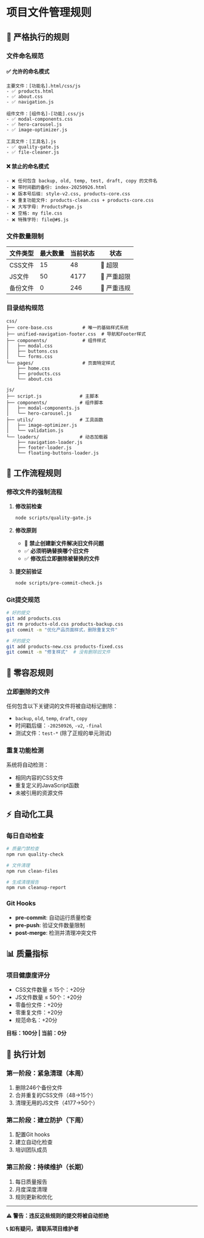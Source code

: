 # 项目文件管理规则

## 🚨 **严格执行的规则**

### **文件命名规范**

#### ✅ **允许的命名模式**
```
主要文件：[功能名].html/css/js
- ✅ products.html
- ✅ about.css
- ✅ navigation.js

组件文件：[组件名]-[功能].css/js
- ✅ modal-components.css
- ✅ hero-carousel.js
- ✅ image-optimizer.js

工具文件：[工具名].js
- ✅ quality-gate.js
- ✅ file-cleaner.js
```

#### ❌ **禁止的命名模式**
```
- ❌ 任何包含 backup, old, temp, test, draft, copy 的文件名
- ❌ 带时间戳的备份: index-20250926.html
- ❌ 版本号后缀: style-v2.css, products-core.css
- ❌ 重复功能文件: products-clean.css + products-core.css
- ❌ 大写字母: ProductsPage.js
- ❌ 空格: my file.css
- ❌ 特殊字符: file@#$.js
```

### **文件数量限制**

| 文件类型 | 最大数量 | 当前状态 | 状态 |
|---------|---------|----------|------|
| CSS文件  | 15      | 48       | 🔴 超限 |
| JS文件   | 50      | 4177     | 🔴 严重超限 |
| 备份文件 | 0       | 246      | 🔴 严重违规 |

### **目录结构规范**

```
css/
├── core-base.css           # 唯一的基础样式系统
├── unified-navigation-footer.css  # 导航和Footer样式
├── components/             # 组件样式
│   ├── modal.css
│   ├── buttons.css
│   └── forms.css
└── pages/                  # 页面特定样式
    ├── home.css
    ├── products.css
    └── about.css

js/
├── script.js              # 主脚本
├── components/            # 组件脚本
│   ├── modal-components.js
│   └── hero-carousel.js
├── utils/                 # 工具函数
│   ├── image-optimizer.js
│   └── validation.js
└── loaders/               # 动态加载器
    ├── navigation-loader.js
    ├── footer-loader.js
    └── floating-buttons-loader.js
```

## 🔧 **工作流程规则**

### **修改文件的强制流程**

1. **修改前检查**
   ```bash
   node scripts/quality-gate.js
   ```

2. **修改原则**
   - 🔴 **禁止创建新文件解决旧文件问题**
   - ✅ **必须明确替换哪个旧文件**
   - ✅ **修改后立即删除被替换的文件**

3. **提交前验证**
   ```bash
   node scripts/pre-commit-check.js
   ```

### **Git提交规范**

```bash
# 好的提交
git add products.css
git rm products-old.css products-backup.css
git commit -m "优化产品页面样式，删除重复文件"

# 坏的提交
git add products-new.css products-fixed.css
git commit -m "修复样式"  # 没有删除旧文件
```

## 🚫 **零容忍规则**

### **立即删除的文件**
任何包含以下关键词的文件将被自动标记删除：
- `backup`, `old`, `temp`, `draft`, `copy`
- 时间戳后缀：`-20250926`, `-v2`, `-final`
- 测试文件：`test-*` (除了正规的单元测试)

### **重复功能检测**
系统将自动检测：
- 相同内容的CSS文件
- 重复定义的JavaScript函数
- 未被引用的资源文件

## ⚡ **自动化工具**

### **每日自动检查**
```bash
# 质量门禁检查
npm run quality-check

# 文件清理
npm run clean-files

# 生成清理报告
npm run cleanup-report
```

### **Git Hooks**
- **pre-commit**: 自动运行质量检查
- **pre-push**: 验证文件数量限制
- **post-merge**: 检测并清理冲突文件

## 📊 **质量指标**

### **项目健康度评分**
- CSS文件数量 ≤ 15个：+20分
- JS文件数量 ≤ 50个：+20分
- 零备份文件：+20分
- 零重复文件：+20分
- 规范命名：+20分

**目标：100分 | 当前：0分**

## 🎯 **执行计划**

### **第一阶段：紧急清理（本周）**
1. 删除246个备份文件
2. 合并重复的CSS文件（48→15个）
3. 清理无用的JS文件（4177→50个）

### **第二阶段：建立防护（下周）**
1. 配置Git hooks
2. 建立自动化检查
3. 培训团队成员

### **第三阶段：持续维护（长期）**
1. 每日质量报告
2. 月度深度清理
3. 规则更新和优化

---

**⚠️ 警告：违反这些规则的提交将被自动拒绝**

**📞 如有疑问，请联系项目维护者**